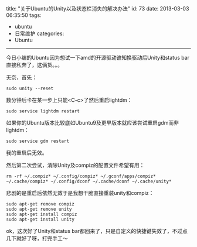 title: "关于Ubuntu的Unity以及状态栏消失的解决办法"
id: 73
date: 2013-03-03 06:35:50
tags: 
- ubuntu
- 日常维护
categories: 
- Ubuntu
---

今日小编的Ubuntu因为想试一下amd的开源驱动谁知换驱动后Unity和status bar直接私奔了，这俩货。。。

无奈，首先：

    sudo unity --reset
数分钟后卡在某一步上只能&lt;C-c&gt;了然后重启lightdm：

    sudo service lightdm restart
如果你的Ubuntu版本比较底如Ubuntu9及更早版本就应该尝试重启gdm而非lightdm：

    sudo service gdm restart
我的重启后无效。

然后第二次尝试，清除Unity及compiz的配置文件希望有用：
    
    rm -rf ~/.compiz* ~/.config/compiz* ~/.gconf/apps/compiz* ~/.cache/compiz* ~/.config/dconf ~/.cache/dconf ~/.cache/unity*
悲剧的是重启后依然无效于是我想干脆直接重装unity和compiz：

    sudo apt-get remove compiz 
    sudo apt-get remove unity 
    sudo apt-get install compiz 
    sudo apt-get install unity
ok，这次好了Unity和status bar都回来了，只是自定义的快捷键失效了，不过点几下就好了呀，打完手工～
